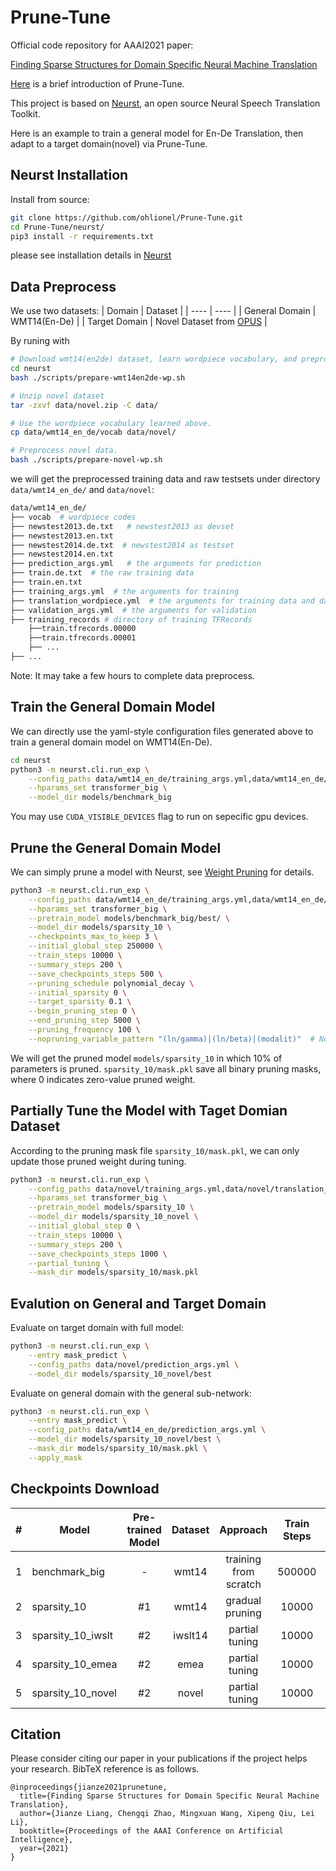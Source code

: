 # Prune-Tune
Official code repository for AAAI2021 paper:

[Finding Sparse Structures for Domain Specific Neural Machine Translation](https://arxiv.org/abs/2012.10586)

[Here](https://ohlionel.github.io/project/Prune-Tune/) is a brief introduction of Prune-Tune.

This project is based on [Neurst](https://github.com/bytedance/neurst), an open source Neural Speech Translation Toolkit. 

Here is an example to train a general model for En-De Translation, then adapt to a target domain(novel) via Prune-Tune.

## Neurst Installation
Install from source:
```bash
git clone https://github.com/ohlionel/Prune-Tune.git
cd Prune-Tune/neurst/
pip3 install -r requirements.txt
```
please see installation details in [Neurst](https://github.com/ohlionel/Prune-Tune/tree/main/neurst)

## Data Preprocess
We use two datasets:
|   Domain  |  Dataset |
|  ----  | ----  | 
| General Domain   | WMT14(En-De) | 
| Target Domain  | Novel Dataset from [OPUS](https://opus.nlpl.eu/Books.php) |


<!-- 
General Domain: WMT14(En-De)

Target Domain: [Novel Dataset](https://opus.nlpl.eu/Books.php) from OPUS -->

By runing with
```bash
# Download wmt14(en2de) dataset, learn wordpiece vocabulary, and preprocess data.
cd neurst
bash ./scripts/prepare-wmt14en2de-wp.sh 

# Unzip novel dataset
tar -zxvf data/novel.zip -C data/ 

# Use the wordpiece vocabulary learned above.
cp data/wmt14_en_de/vocab data/novel/ 

# Preprocess novel data.
bash ./scripts/prepare-novel-wp.sh 
```
we will get the preprocessed training data and raw testsets under directory `data/wmt14_en_de/` and `data/novel`: 
```bash
data/wmt14_en_de/
├── vocab  # wordpiece codes
├── newstest2013.de.txt   # newstest2013 as devset
├── newstest2013.en.txt
├── newstest2014.de.txt  # newstest2014 as testset
├── newstest2014.en.txt
├── prediction_args.yml   # the arguments for prediction
├── train.de.txt  # the raw training data
├── train.en.txt
├── training_args.yml  # the arguments for training
├── translation_wordpiece.yml  # the arguments for training data and data pre-processing logic
├── validation_args.yml  # the arguments for validation
├── training_records # directory of training TFRecords
    ├──train.tfrecords.00000
    ├──train.tfrecords.00001
    ├── ...
├── ...
```
Note: It may take a few hours to complete data preprocess.

## Train the General Domain Model
We can directly use the yaml-style configuration files generated above to train a general domain model on WMT14(En-De).
```bash
cd neurst
python3 -m neurst.cli.run_exp \
    --config_paths data/wmt14_en_de/training_args.yml,data/wmt14_en_de/translation_wordpiece.yml,data/wmt14_en_de/validation_args.yml \
    --hparams_set transformer_big \
    --model_dir models/benchmark_big
```
You may use `CUDA_VISIBLE_DEVICES` flag to run on sepecific gpu devices.
## Prune the General Domain Model 
We can simply prune a model with Neurst, see [Weight Pruning](https://github.com/ohlionel/Prune-Tune/tree/main/neurst/examples/weight_pruning) for details.
```bash
python3 -m neurst.cli.run_exp \
    --config_paths data/wmt14_en_de/training_args.yml,data/wmt14_en_de/translation_wordpiece.yml,data/wmt14_en_de/validation_args.yml \
    --hparams_set transformer_big \
    --pretrain_model models/benchmark_big/best/ \
    --model_dir models/sparsity_10 \
    --checkpoints_max_to_keep 3 \
    --initial_global_step 250000 \
    --train_steps 10000 \
    --summary_steps 200 \
    --save_checkpoints_steps 500 \
    --pruning_schedule polynomial_decay \
    --initial_sparsity 0 \
    --target_sparsity 0.1 \
    --begin_pruning_step 0 \
    --end_pruning_step 5000 \
    --pruning_frequency 100 \
    --nopruning_variable_pattern "(ln/gamma)|(ln/beta)|(modalit)"  # No pruning to LayerNorm/Embedding Layers
```
We will get the pruned model `models/sparsity_10` in which 10% of parameters is pruned. `sparsity_10/mask.pkl` save all binary pruning masks, where 0 indicates zero-value pruned weight.

## Partially Tune the Model with Taget Domian Dataset
According to the pruning mask file `sparsity_10/mask.pkl`, we can only update those pruned weight during tuning. 
```bash
python3 -m neurst.cli.run_exp \
    --config_paths data/novel/training_args.yml,data/novel/translation_wordpiece.yml,data/novel/validation_args.yml \
    --hparams_set transformer_big \
    --pretrain_model models/sparsity_10 \
    --model_dir models/sparsity_10_novel \
    --initial_global_step 0 \
    --train_steps 10000 \
    --summary_steps 200 \
    --save_checkpoints_steps 1000 \
    --partial_tuning \
    --mask_dir models/sparsity_10/mask.pkl 
```
## Evalution on General and Target Domain
Evaluate on target domain with full model:
```bash
python3 -m neurst.cli.run_exp \
    --entry mask_predict \
    --config_paths data/novel/prediction_args.yml \
    --model_dir models/sparsity_10_novel/best
```
Evaluate on general domain with the general sub-network:
```bash
python3 -m neurst.cli.run_exp \
    --entry mask_predict \
    --config_paths data/wmt14_en_de/prediction_args.yml \
    --model_dir models/sparsity_10_novel/best \
    --mask_dir models/sparsity_10/mask.pkl \
    --apply_mask
```

## Checkpoints Download

|#|Model| Pre-trained Model | Dataset | Approach | Train Steps | WMT_BLEU | TEST_BLEU | Download Links|
|----|----|:----:|:----:|:----:|:----:|:----:|:----:|:----:|
|1|benchmark_big	|-|	wmt14|	training from scratch|	500000	|28.46|	-| [benchmark_big.tar.gz](https://drive.google.com/file/d/1a8YWn9fMT7VEV1Oh-S9WS9Z6kxeVdIBw/view?usp=sharing) |	
2 | sparsity_10	|#1|	wmt14|	gradual pruning|	10000|	28.49|	-| [benchmark_big.tar.gz](https://drive.google.com/file/d/1EGVACputsPdoiPcgw5oiWWKkMOn_2WCo/view?usp=sharing) |	
3	|sparsity_10_iwslt|	#2|	iwslt14	|partial tuning	|10000|	28.49|	31.34	| [benchmark_big.tar.gz](https://drive.google.com/file/d/1SthoHiv7p_O926TeBzDArn_ZbwDgsWru/view?usp=sharing) |
4|	sparsity_10_emea	|#2	|emea	|partial tuning	|10000|	28.49	|30.85| [benchmark_big.tar.gz](https://drive.google.com/file/d/13fbgJLgJkHoK1CKEmbPDi6L6x3GPGkRU/view?usp=sharing) |
5	|sparsity_10_novel|	#2	|novel|	partial tuning	|10000|	28.49	|24.19|[benchmark_big.tar.gz](https://drive.google.com/file/d/17y6vxBr7tVXqDjahlKOwdTBTA1AjmMPW/view?usp=sharing) |

## Citation
Please consider citing our paper in your publications if the project helps your research. BibTeX reference is as follows.
```
@inproceedings{jianze2021prunetune,
  title={Finding Sparse Structures for Domain Specific Neural Machine Translation},
  author={Jianze Liang, Chengqi Zhao, Mingxuan Wang, Xipeng Qiu, Lei Li},
  booktitle={Proceedings of the AAAI Conference on Artificial Intelligence},
  year={2021}
}
```






